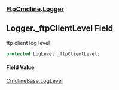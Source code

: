 ### [FtpCmdline](FtpCmdline.md 'FtpCmdline').[Logger](Logger.md 'FtpCmdline.Logger')

## Logger._ftpClientLevel Field

ftp client log level

```csharp
protected LogLevel _ftpClientLevel;
```

#### Field Value
[CmdlineBase.LogLevel](https://docs.microsoft.com/en-us/dotnet/api/CmdlineBase.LogLevel 'CmdlineBase.LogLevel')
